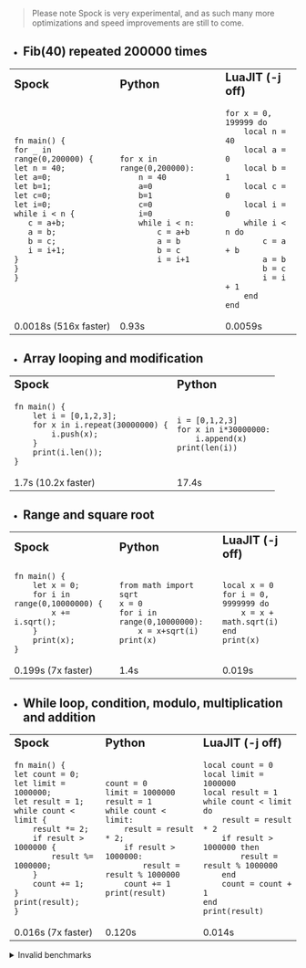> Please note Spock is very experimental, and as such many more optimizations and speed improvements are still to come.

- ## Fib(40) repeated 200000 times

<table border="0">
 <tr>
    <td><b style="font-size:20px">Spock</b></td>
    <td><b style="font-size:20px">Python</b></td>
    <td><b style="font-size:20px">LuaJIT (-j off)</b></td>
 </tr>
 <tr>
    <td><pre><code>fn main() {
for _ in range(0,200000) {
let n = 40;
let a=0;
let b=1;
let c=0;
let i=0;
while i < n {
   c = a+b;
   a = b;
   b = c;
   i = i+1;
}
}
}</code></pre></td>
    <td><pre><code>for x in range(0,200000):
    n = 40
    a=0
    b=1
    c=0
    i=0
    while i < n:
        c = a+b
        a = b
        b = c
        i = i+1</code></pre></td>
<td><pre><code>for x = 0, 199999 do
    local n = 40
    local a = 0
    local b = 1
    local c = 0
    local i = 0
    while i < n do
        c = a + b
        a = b
        b = c
        i = i + 1
    end
end</code></pre></td>
 </tr>
<tr>
<td>
0.0018s (516x faster)
</td>
<td>
0.93s
</td>
<td>
0.0059s
</td>
</tr>
</table>

- ## Array looping and modification

<table border="0">
 <tr>
    <td><b style="font-size:20px">Spock</b></td>
    <td><b style="font-size:20px">Python</b></td>
 </tr>
 <tr>
    <td><pre><code>fn main() {
    let i = [0,1,2,3];
    for x in i.repeat(30000000) {
        i.push(x);
    }
    print(i.len());
}</code></pre></td>
    <td><pre><code>i = [0,1,2,3]
for x in i*30000000:
    i.append(x)
print(len(i))</code></pre></td>
 </tr>
<tr>
<td>
1.7s (10.2x faster)
</td>
<td>
17.4s
</td>
</tr>
</table>

- ## Range and square root

<table border="0">
 <tr>
    <td><b style="font-size:20px">Spock</b></td>
    <td><b style="font-size:20px">Python</b></td>
    <td><b style="font-size:20px">LuaJIT (-j off)</b></td>
 </tr>
 <tr>
    <td><pre><code>fn main() {
    let x = 0;
    for i in range(0,10000000) {
        x += i.sqrt();
    }
    print(x);
}</code></pre></td>
    <td><pre><code>from math import sqrt
x = 0
for i in range(0,10000000):
    x = x+sqrt(i)
print(x)</code></pre></td>
<td><pre><code>local x = 0
for i = 0, 9999999 do
    x = x + math.sqrt(i)
end
print(x)</code></pre></td>
</tr>
<tr>
<td>
0.199s (7x faster)
</td>
<td>
1.4s
</td>
<td>
0.019s
</td>
</tr>
</table>

- ## While loop, condition, modulo, multiplication and addition

<table border="0">
 <tr>
    <td><b style="font-size:20px">Spock</b></td>
    <td><b style="font-size:20px">Python</b></td>
    <td><b style="font-size:20px">LuaJIT (-j off)</b></td>
 </tr>
 <tr>
    <td><pre><code>fn main() {
let count = 0;
let limit = 1000000;
let result = 1;
while count < limit {
    result *= 2;
    if result > 1000000 {
        result %= 1000000;
    }
    count += 1;
}
print(result);
}</code></pre></td>
    <td><pre><code>count = 0
limit = 1000000
result = 1
while count < limit:
    result = result * 2;
    if result > 1000000:
        result = result % 1000000
    count += 1
print(result)</code></pre></td>
<td><pre><code>local count = 0
local limit = 1000000
local result = 1
while count < limit do
    result = result * 2
    if result > 1000000 then
        result = result % 1000000
    end
    count = count + 1
end
print(result)</code></pre></td>
</tr>
<tr>
<td>
0.016s (7x faster)
</td>
<td>
0.120s
</td>
<td>
0.014s
</td>
</tr>
</table>


<details>
<summary>Invalid benchmarks</summary>

### Basic loop sum

<table border="0">
 <tr>
    <td><b style="font-size:20px">Spock</b></td>
    <td><b style="font-size:20px">Python</b></td>
    <td><b style="font-size:20px">LuaJIT (-j off)</b></td>
 </tr>
 <tr>
    <td><pre><code>fn main() {
    let i = 0;
    while i < 999999999 {
        i += 1;
    }
    print(i);
}</code></pre></td>
    <td><pre><code>i = 0
while i < 999999999:
    i = i + 1
print(i)</code></pre></td>
<td><pre><code>local i = 0
while i < 999999999 do
    i = i + 1
end
print(i)</code></pre></td>
 </tr>
<tr>
<td>
0.000019s
</td>
<td>
42s
</td>
<td>
0.33s
</td>
</tr>
</table>


</details>
